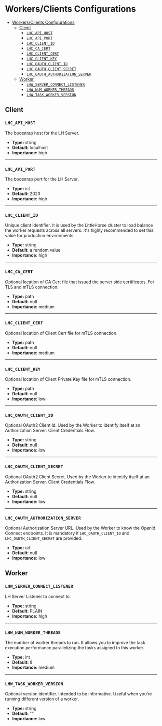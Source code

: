 # Workers/Clients Configurations
- [Workers/Clients Configurations](#workersclients-configurations)
  - [Client](#client)
    - [`LHC_API_HOST`](#lhc_api_host)
    - [`LHC_API_PORT`](#lhc_api_port)
    - [`LHC_CLIENT_ID`](#lhc_client_id)
    - [`LHC_CA_CERT`](#lhc_ca_cert)
    - [`LHC_CLIENT_CERT`](#lhc_client_cert)
    - [`LHC_CLIENT_KEY`](#lhc_client_key)
    - [`LHC_OAUTH_CLIENT_ID`](#lhc_oauth_client_id)
    - [`LHC_OAUTH_CLIENT_SECRET`](#lhc_oauth_client_secret)
    - [`LHC_OAUTH_AUTHORIZATION_SERVER`](#lhc_oauth_authorization_server)
  - [Worker](#worker)
    - [`LHW_SERVER_CONNECT_LISTENER`](#lhw_server_connect_listener)
    - [`LHW_NUM_WORKER_THREADS`](#lhw_num_worker_threads)
    - [`LHW_TASK_WORKER_VERSION`](#lhw_task_worker_version)

## Client

### `LHC_API_HOST`

The bootstrap host for the LH Server.

- **Type:** string
- **Default:** localhost
- **Importance:** high

---

### `LHC_API_PORT`

The bootstrap port for the LH Server.

- **Type:** int
- **Default:** 2023
- **Importance:** high

---

### `LHC_CLIENT_ID`

Unique client identifier. It is used by the LittleHorse cluster to load balance the worker requests across all servers.
It's highly recommended to set this value for production environments.

- **Type:** string
- **Default:** a random value
- **Importance:** high

---

### `LHC_CA_CERT`

Optional location of CA Cert file that issued the server side certificates. For TLS and mTLS connection.

- **Type:** path
- **Default:** null
- **Importance:** medium

---

### `LHC_CLIENT_CERT`

Optional location of Client Cert file for mTLS connection.

- **Type:** path
- **Default:** null
- **Importance:** medium

---

### `LHC_CLIENT_KEY`

Optional location of Client Private Key file for mTLS connection.

- **Type:** path
- **Default:** null
- **Importance:** low

---

### `LHC_OAUTH_CLIENT_ID`

Optional OAuth2 Client Id. Used by the Worker to identify itself at an Authorization Server. Client Credentials Flow.

- **Type:** string
- **Default:** null
- **Importance:** low

---

### `LHC_OAUTH_CLIENT_SECRET`

Optional OAuth2 Client Secret. Used by the Worker to identify itself at an Authorization Server. Client Credentials Flow.

- **Type:** string
- **Default:** null
- **Importance:** low

---

### `LHC_OAUTH_AUTHORIZATION_SERVER`

Optional Authorization Server URL. Used by the Worker to know the OpenId Connect endpoints.
It is mandatory if `LHC_OAUTH_CLIENT_ID` and `LHC_OAUTH_CLIENT_SECRET` are provided.

- **Type:** url
- **Default:** null
- **Importance:** low

## Worker

### `LHW_SERVER_CONNECT_LISTENER`

LH Server Listener to connect to.

- **Type:** string
- **Default:** PLAIN
- **Importance:** high

---

### `LHW_NUM_WORKER_THREADS`

The number of worker threads to run. It allows you to improve the task execution performance parallelizing the tasks
assigned to this worker.

- **Type:** int
- **Default:** 8
- **Importance:** medium

---

### `LHW_TASK_WORKER_VERSION`

Optional version identifier. Intended to be informative. Useful when you're running different version of a worker.

- **Type:** string
- **Default:** ""
- **Importance:** low
